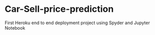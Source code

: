 # Car-Sell-price-prediction
First Heroku end to end deployment project using Spyder and Jupyter Notebook
